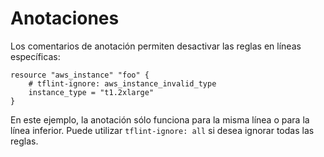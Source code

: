 # Anotaciones

Los comentarios de anotación permiten desactivar las reglas en líneas específicas:

```hcl
resource "aws_instance" "foo" {
    # tflint-ignore: aws_instance_invalid_type
    instance_type = "t1.2xlarge"
}
```

En este ejemplo, la anotación sólo funciona para la misma línea o para la línea inferior. Puede utilizar `tflint-ignore: all` si desea ignorar todas las reglas.
